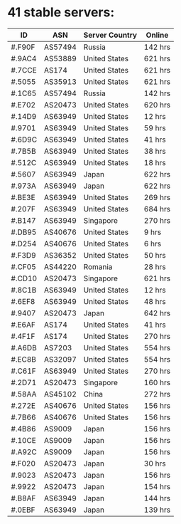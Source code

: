 # 41 stable servers:

| ID | ASN | Server Country | Online |
| ------ | ------ | ------ | ------ |
| #.F90F | AS57494 | Russia | 142 hrs |
| #.9AC4 | AS53889 | United States | 621 hrs |
| #.7CCE | AS174 | United States | 621 hrs |
| #.5055 | AS35913 | United States | 621 hrs |
| #.1C65 | AS57494 | Russia | 142 hrs |
| #.E702 | AS20473 | United States | 620 hrs |
| #.14D9 | AS63949 | United States | 12 hrs |
| #.9701 | AS63949 | United States | 59 hrs |
| #.6D9C | AS63949 | United States | 41 hrs |
| #.7B5B | AS63949 | United States | 38 hrs |
| #.512C | AS63949 | United States | 18 hrs |
| #.5607 | AS63949 | Japan | 622 hrs |
| #.973A | AS63949 | Japan | 622 hrs |
| #.BE3E | AS63949 | United States | 269 hrs |
| #.207F | AS63949 | United States | 684 hrs |
| #.B147 | AS63949 | Singapore | 270 hrs |
| #.DB95 | AS40676 | United States | 9 hrs |
| #.D254 | AS40676 | United States | 6 hrs |
| #.F3D9 | AS36352 | United States | 50 hrs |
| #.CF05 | AS44220 | Romania | 28 hrs |
| #.CD10 | AS20473 | Singapore | 621 hrs |
| #.8C1B | AS63949 | United States | 12 hrs |
| #.6EF8 | AS63949 | United States | 48 hrs |
| #.9407 | AS20473 | Japan | 642 hrs |
| #.E6AF | AS174 | United States | 41 hrs |
| #.4F1F | AS174 | United States | 270 hrs |
| #.A6DB | AS7203 | United States | 554 hrs |
| #.EC8B | AS32097 | United States | 554 hrs |
| #.C61F | AS63949 | United States | 270 hrs |
| #.2D71 | AS20473 | Singapore | 160 hrs |
| #.58AA | AS45102 | China | 272 hrs |
| #.272E | AS40676 | United States | 156 hrs |
| #.7B66 | AS40676 | United States | 156 hrs |
| #.4B86 | AS9009 | Japan | 156 hrs |
| #.10CE | AS9009 | Japan | 156 hrs |
| #.A92C | AS9009 | Japan | 156 hrs |
| #.F020 | AS20473 | Japan | 30 hrs |
| #.9023 | AS20473 | Japan | 156 hrs |
| #.9922 | AS20473 | Japan | 154 hrs |
| #.B8AF | AS63949 | Japan | 144 hrs |
| #.0EBF | AS63949 | Japan | 139 hrs |

